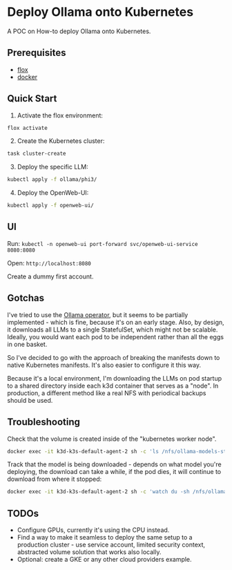 # Deploy Ollama onto Kubernetes

A POC on How-to deploy Ollama onto Kubernetes.

## Prerequisites

- [flox](https://flox.dev/docs/install-flox/)
- [docker](https://docs.docker.com/get-docker/)

## Quick Start

1. Activate the flox environment:

```sh
flox activate
```

2. Create the Kubernetes cluster:

```sh
task cluster-create
```

3. Deploy the specific LLM:

```sh
kubectl apply -f ollama/phi3/
```

4. Deploy the OpenWeb-UI:

```sh
kubectl apply -f openweb-ui/
```

## UI

Run: `kubectl -n openweb-ui port-forward svc/openweb-ui-service 8080:8080`

Open: `http://localhost:8080`

Create a dummy first account.

## Gotchas

I've tried to use the [Ollama operator](https://github.com/nekomeowww/ollama-operator), but it seems to be partially implemented - which is fine, because it's on an early stage. Also, by design, it downloads all LLMs to a single StatefulSet, which might not be scalable. Ideally, you would want each pod to be independent rather than all the eggs in one basket.

So I've decided to go with the approach of breaking the manifests down to native Kubernetes manifests. It's also easier to configure it this way.

Because it's a local environment, I'm downloading the LLMs on pod startup to a shared directory inside each k3d container that serves as a "node". In production, a different method like a real NFS with periodical backups should be used.

## Troubleshooting

Check that the volume is created inside of the "kubernetes worker node".

```sh
docker exec -it k3d-k3s-default-agent-2 sh -c 'ls /nfs/ollama-models-store/'
```

Track that the model is being downloaded - depends on what model you're deploying, the download can take a while, if the pod dies, it will continue to download from where it stopped:

```sh
docker exec -it k3d-k3s-default-agent-2 sh -c 'watch du -sh /nfs/ollama-models-store/'
```

## TODOs

- Configure GPUs, currently it's using the CPU instead.
- Find a way to make it seamless to deploy the same setup to a production cluster - use service account, limited security context, abstracted volume solution that works also locally.
- Optional: create a GKE or any other cloud providers example.
